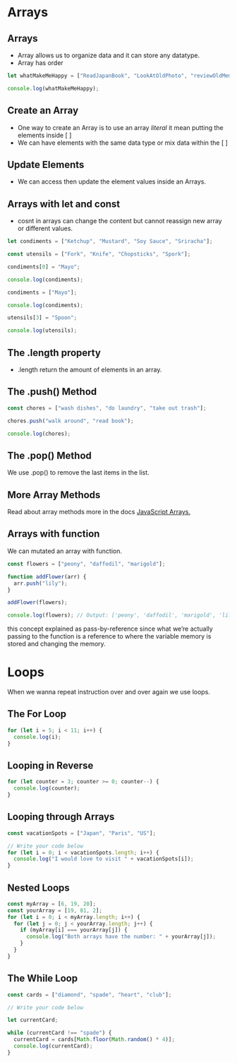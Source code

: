 # Arrays

## Arrays

- Array allows us to organize data and it can store any datatype.
- Array has order

```js
let whatMakeMeHappy = ["ReadJapanBook", "LookAtOldPhoto", "reviewOldMemory"];

console.log(whatMakeMeHappy);
```

## Create an Array

- One way to create an Array is to use an array _literal_ it mean putting the elements inside [ ]
- We can have elements with the same data type or mix data within the [ ]

## Update Elements

- We can access then update the element values inside an Arrays.

## Arrays with let and const

- cosnt in arrays can change the content but cannot reassign new array or different values.

```js
let condiments = ["Ketchup", "Mustard", "Soy Sauce", "Sriracha"];

const utensils = ["Fork", "Knife", "Chopsticks", "Spork"];

condiments[0] = "Mayo";

console.log(condiments);

condiments = ["Mayo"];

console.log(condiments);

utensils[3] = "Spoon";

console.log(utensils);
```

## The .length property

- .length return the amount of elements in an array.

## The .push() Method

```js
const chores = ["wash dishes", "do laundry", "take out trash"];

chores.push("walk around", "read book");

console.log(chores);
```

## The .pop() Method

We use .pop() to remove the last items in the list.

## More Array Methods

Read about array methods more in the docs
<a href="https://www.codecademy.com/resources/docs/javascript/arrays">JavaScript Arrays.</a>

## Arrays with function

We can mutated an array with function.

```js
const flowers = ["peony", "daffodil", "marigold"];

function addFlower(arr) {
  arr.push("lily");
}

addFlower(flowers);

console.log(flowers); // Output: ['peony', 'daffodil', 'marigold', 'lily']
```

this concept explained as pass-by-reference since what we’re actually passing to the function is a reference to where the variable memory is stored and changing the memory.

# Loops

When we wanna repeat instruction over and over again we use loops.

## The For Loop

```js
for (let i = 5; i < 11; i++) {
  console.log(i);
}
```

## Looping in Reverse

```js
for (let counter = 3; counter >= 0; counter--) {
  console.log(counter);
}
```

## Looping through Arrays

```js
const vacationSpots = ["Japan", "Paris", "US"];

// Write your code below
for (let i = 0; i < vacationSpots.length; i++) {
  console.log("I would love to visit " + vacationSpots[i]);
}
```

## Nested Loops

```js
const myArray = [6, 19, 20];
const yourArray = [19, 81, 2];
for (let i = 0; i < myArray.length; i++) {
  for (let j = 0; j < yourArray.length; j++) {
    if (myArray[i] === yourArray[j]) {
      console.log("Both arrays have the number: " + yourArray[j]);
    }
  }
}
```

## The While Loop

```js
const cards = ["diamond", "spade", "heart", "club"];

// Write your code below

let currentCard;

while (currentCard !== "spade") {
  currentCard = cards[Math.floor(Math.random() * 4)];
  console.log(currentCard);
}
```
